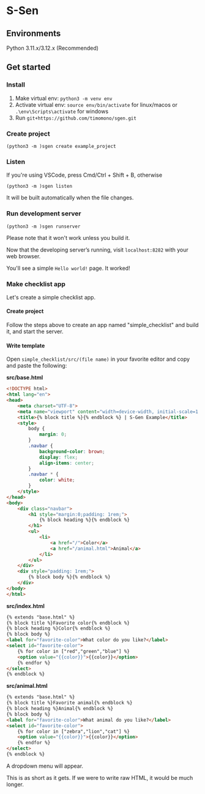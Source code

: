 # S-Sen
## Environments
Python 3.11.x/3.12.x (Recommended)
## Get started
### Install
1. Make virtual env: `python3 -m venv env`
2. Activate virtual env: `source env/bin/activate` for linux/macos or `.\env\Scripts\activate` for windows
3. Run `git+https://github.com/timomono/sgen.git`

### Create project
```shell
(python3 -m )sgen create example_project
```
### Listen
If you're using VSCode, press Cmd/Ctrl + Shift + B, otherwise
```shell
(python3 -m )sgen listen
```
It will be built automatically when the file changes.

### Run development server
```shell
(python3 -m )sgen runserver
```
Please note that it won't work unless you build it.

Now that the developing server’s running, visit `localhost:8282` with your web browser.

You'll see a simple `Hello world!` page. It worked!

### Make checklist app
Let's create a simple checklist app.
#### Create project
Follow the steps above to create an app named "simple_checklist" and build it, and start the server.
#### Write template
Open `simple_checklist/src/(file name)` in your favorite editor and copy and paste the following:

**src/base.html**
```html
<!DOCTYPE html>
<html lang="en">
<head>
    <meta charset="UTF-8">
    <meta name="viewport" content="width=device-width, initial-scale=1.0">
    <title>{% block title %}{% endblock %} | S-Gen Example</title>
    <style>
        body {
            margin: 0;
        }
        .navbar {
            background-color: brown;
            display: flex;
            align-items: center;
        }
        .navbar * {
            color: white;
        }
    </style>
</head>
<body>
    <div class="navbar">
        <h1 style="margin:0;padding: 1rem;">
            {% block heading %}{% endblock %}
        </h1>
        <ul>
            <li>
                <a href="/">Color</a>
                <a href="/animal.html">Animal</a>
            </li>
        </ul>
    </div>
    <div style="padding: 1rem;">
        {% block body %}{% endblock %}
    </div>
</body>
</html>
```

**src/index.html**
```html
{% extends "base.html" %}
{% block title %}Favorite color{% endblock %}
{% block heading %}Color{% endblock %}
{% block body %}
<label for="favorite-color">What color do you like?</label>
<select id="favorite-color">
    {% for color in ["red","green","blue"] %}
    <option value="{{color}}">{{color}}</option>
    {% endfor %}
</select>
{% endblock %}
```
**src/animal.html**
```html
{% extends "base.html" %}
{% block title %}Favorite animal{% endblock %}
{% block heading %}Animal{% endblock %}
{% block body %}
<label for="favorite-color">What animal do you like?</label>
<select id="favorite-color">
    {% for color in ["zebra","lion","cat"] %}
    <option value="{{color}}">{{color}}</option>
    {% endfor %}
</select>
{% endblock %}
```
A dropdown menu will appear.

This is as short as it gets. If we were to write raw HTML, it would be much longer.